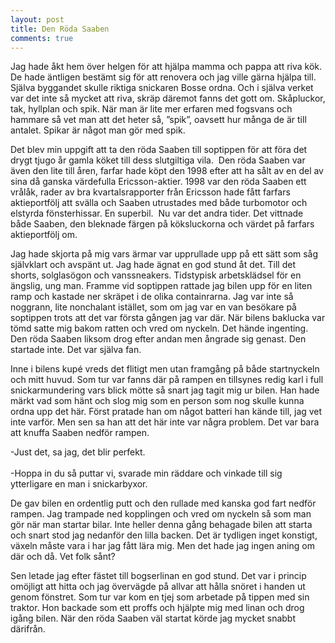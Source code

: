 ```yaml
---
layout: post
title: Den Röda Saaben
comments: true
---
```


Jag hade åkt hem över helgen för att hjälpa mamma och pappa att riva kök. De hade äntligen bestämt sig för att renovera och jag ville gärna hjälpa till. Själva byggandet skulle riktiga snickaren Bosse ordna. Och i själva verket var det inte så mycket att riva, skräp däremot fanns det gott om. Skåpluckor, tak, hyllplan och spik. När man är lite mer erfaren med fogsvans och hammare så vet man att det heter så, ”spik”, oavsett hur många de är till antalet. Spikar är något man gör med spik. 

Det blev min uppgift att ta den röda Saaben till soptippen för att föra det drygt tjugo år gamla köket till dess slutgiltiga vila.  Den röda Saaben var även den lite till åren, farfar hade köpt den 1998 efter att ha sålt av en del av sina då ganska värdefulla Ericsson-aktier. 1998 var den röda Saaben ett vrålåk, rader av bra kvartalsrapporter från Ericsson hade fått farfars aktieportfölj att svälla och Saaben utrustades med både turbomotor och elstyrda fönsterhissar. En superbil.  Nu var det andra tider. Det vittnade både Saaben, den bleknade färgen på köksluckorna och värdet på farfars aktieportfölj om. 
 
Jag hade skjorta på mig vars ärmar var upprullade upp på ett sätt som såg självklart och avspänt ut. Jag hade ägnat en god stund åt det. Till det shorts, solglasögon och vanssneakers. Tidstypisk arbetsklädsel för en ängslig, ung man. Framme vid soptippen rattade jag bilen upp för en liten ramp och kastade ner skräpet i de olika containrarna. Jag var inte så noggrann, lite nonchalant istället, som om jag var en van besökare på soptippen trots att det var första gången jag var där. När bilens baklucka var tömd satte mig bakom ratten och vred om nyckeln. Det hände ingenting. Den röda Saaben liksom drog efter andan men ångrade sig genast. Den startade inte. Det var själva fan.
 
Inne i bilens kupé vreds det flitigt men utan framgång på både startnyckeln och mitt huvud. Som tur var fanns där på rampen en tillsynes redig karl i full snickarmundering vars blick mötte så snart jag tagit mig ur bilen. Han hade märkt vad som hänt och slog mig som en person som nog skulle kunna ordna upp det här.  Först pratade han om något batteri han kände till, jag vet inte varför. Men sen sa han att det här inte var några problem. Det var bara att knuffa Saaben nedför rampen. 

-Just det, sa jag, det blir perfekt.<br></br>
-Hoppa in du så puttar vi, svarade min räddare och vinkade till sig ytterligare en man i snickarbyxor. 

De gav bilen en ordentlig putt och den rullade med kanska god fart nedför rampen. Jag trampade ned kopplingen och vred om nyckeln så som man gör när man startar bilar. Inte heller denna gång behagade bilen att starta och snart stod jag nedanför den lilla backen. Det är tydligen inget konstigt, växeln måste vara i har jag fått lära mig. Men det hade jag ingen aning om där och då. Vet folk sånt? 

Sen letade jag efter fästet till bogserlinan en god stund. Det var i princip omöjligt att hitta och jag övervägde på allvar att hålla snöret i handen ut genom fönstret. Som tur var kom en tjej som arbetade på tippen med sin traktor. Hon backade som ett proffs och hjälpte mig med linan och drog igång bilen. När den röda Saaben väl startat körde jag mycket snabbt därifrån. 
 
